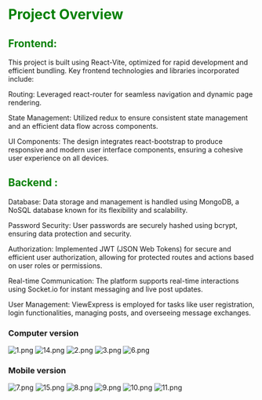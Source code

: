 <h1 style="color: green">Project Overview</h1>
<h2 style="color: green">Frontend:</h2>


This project is built using React-Vite, optimized for rapid development and efficient bundling. Key frontend technologies and libraries incorporated include:

Routing: Leveraged react-router for seamless navigation and dynamic page rendering.

State Management: Utilized redux to ensure consistent state management and an efficient data flow across components.

UI Components: The design integrates react-bootstrap to produce responsive and modern user interface components, ensuring a cohesive user experience on all devices.




<h2 style="color: green">Backend :</h2>



Database: Data storage and management is handled using MongoDB, a NoSQL database known for its flexibility and scalability.

Password Security: User passwords are securely hashed using bcrypt, ensuring data protection and security.

Authorization: Implemented JWT (JSON Web Tokens) for secure and efficient user authorization, allowing for protected routes and actions based on user roles or permissions.

Real-time Communication: The platform supports real-time interactions using Socket.io for instant messaging and live post updates.

User Management: ViewExpress is employed for tasks like user registration, login functionalities, managing posts, and overseeing message exchanges.


<h3>Computer version</h3>

![1.png](src%2Fimages%2F1.png)
![14.png](src%2Fimages%2F14.png)
![2.png](src%2Fimages%2F2.png)
![3.png](src%2Fimages%2F3.png)
![6.png](src%2Fimages%2F6.png)

<h3>Mobile version </h3>

![7.png](src%2Fimages%2F7.png)
![15.png](src%2Fimages%2F15.png)
![8.png](src%2Fimages%2F8.png)
![9.png](src%2Fimages%2F9.png)
![10.png](src%2Fimages%2F10.png)
![11.png](src%2Fimages%2F11.png)



